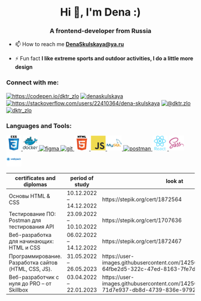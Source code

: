 <h1 align="center">Hi 👋, I'm Dena :)</h1>
<h3 align="center">A frontend-developer from Russia</h3>

- 📫 How to reach me **DenaSkulskaya@ya.ru**

- ⚡ Fun fact **I like extreme sports and outdoor activities, I do a little more design**

<h3 align="left">Connect with me:</h3>
<p align="left">
<a href="https://codepen.io/https://codepen.io/dktr_zlo" target="blank"><img align="center" src="https://raw.githubusercontent.com/rahuldkjain/github-profile-readme-generator/master/src/images/icons/Social/codepen.svg" alt="https://codepen.io/dktr_zlo" height="30" width="40" /></a>
<a href="https://linkedin.com/in/denaskulskaya" target="blank"><img align="center" src="https://raw.githubusercontent.com/rahuldkjain/github-profile-readme-generator/master/src/images/icons/Social/linked-in-alt.svg" alt="denaskulskaya" height="30" width="40" /></a>
<a href="https://stackoverflow.com/users/https://stackoverflow.com/users/22410364/dena-skulskaya" target="blank"><img align="center" src="https://raw.githubusercontent.com/rahuldkjain/github-profile-readme-generator/master/src/images/icons/Social/stack-overflow.svg" alt="https://stackoverflow.com/users/22410364/dena-skulskaya" height="30" width="40" /></a>
<a href="https://instagram.com/@dktr.zlo" target="blank"><img align="center" src="https://raw.githubusercontent.com/rahuldkjain/github-profile-readme-generator/master/src/images/icons/Social/instagram.svg" alt="@dktr.zlo" height="30" width="40" /></a>
<a href="https://discord.gg/dktr_zlo" target="blank"><img align="center" src="https://raw.githubusercontent.com/rahuldkjain/github-profile-readme-generator/master/src/images/icons/Social/discord.svg" alt="dktr_zlo" height="30" width="40" /></a>
</p>

<h3 align="left">Languages and Tools:</h3>
<p align="left"> <a href="https://www.w3schools.com/css/" target="_blank" rel="noreferrer"> <img src="https://raw.githubusercontent.com/devicons/devicon/master/icons/css3/css3-original-wordmark.svg" alt="css3" width="40" height="40"/> </a> <a href="https://www.docker.com/" target="_blank" rel="noreferrer"> <img src="https://raw.githubusercontent.com/devicons/devicon/master/icons/docker/docker-original-wordmark.svg" alt="docker" width="40" height="40"/> </a> <a href="https://www.figma.com/" target="_blank" rel="noreferrer"> <img src="https://www.vectorlogo.zone/logos/figma/figma-icon.svg" alt="figma" width="40" height="40"/> </a> <a href="https://git-scm.com/" target="_blank" rel="noreferrer"> <img src="https://www.vectorlogo.zone/logos/git-scm/git-scm-icon.svg" alt="git" width="40" height="40"/> </a> <a href="https://www.w3.org/html/" target="_blank" rel="noreferrer"> <img src="https://raw.githubusercontent.com/devicons/devicon/master/icons/html5/html5-original-wordmark.svg" alt="html5" width="40" height="40"/> </a> <a href="https://developer.mozilla.org/en-US/docs/Web/JavaScript" target="_blank" rel="noreferrer"> <img src="https://raw.githubusercontent.com/devicons/devicon/master/icons/javascript/javascript-original.svg" alt="javascript" width="40" height="40"/> </a> <a href="https://www.mysql.com/" target="_blank" rel="noreferrer"> <img src="https://raw.githubusercontent.com/devicons/devicon/master/icons/mysql/mysql-original-wordmark.svg" alt="mysql" width="40" height="40"/> </a> <a href="https://postman.com" target="_blank" rel="noreferrer"> <img src="https://www.vectorlogo.zone/logos/getpostman/getpostman-icon.svg" alt="postman" width="40" height="40"/> </a> <a href="https://reactjs.org/" target="_blank" rel="noreferrer"> <img src="https://raw.githubusercontent.com/devicons/devicon/master/icons/react/react-original-wordmark.svg" alt="react" width="40" height="40"/> </a> <a href="https://sass-lang.com" target="_blank" rel="noreferrer"> <img src="https://raw.githubusercontent.com/devicons/devicon/master/icons/sass/sass-original.svg" alt="sass" width="40" height="40"/> </a> <a href="https://webpack.js.org" target="_blank" rel="noreferrer"> <img src="https://raw.githubusercontent.com/devicons/devicon/d00d0969292a6569d45b06d3f350f463a0107b0d/icons/webpack/webpack-original-wordmark.svg" alt="webpack" width="40" height="40"/> </a> </p>

<table class="tg">
<thead>
  <tr>
    <th class="tg-36ym">certificates and diplomas</th>
    <th class="tg-36ym">period of study</th>
    <th class="tg-36ym">look at</th>
  </tr>
</thead>
<tbody>
  <tr>
    <td class="tg-gytq">Основы HTML & CSS</td>
    <td class="tg-gytq">10.12.2022 – 14.12.2022</td>
    <td class="tg-gytq">https://stepik.org/cert/1872564</td>
  </tr>
  <tr>
    <td class="tg-gytq">Тестирование ПО: Postman для тестирования API</td>
    <td class="tg-gytq">23.09.2022 – 10.10.2022</td>
    <td class="tg-gytq">https://stepik.org/cert/1707636</td>
  </tr>
  <tr>
    <td class="tg-gytq">Веб-разработка для начинающих: HTML и CSS</td>
    <td class="tg-gytq">06.02.2022 – 14.12.2022</td>
    <td class="tg-gytq">https://stepik.org/cert/1872467</td>
  </tr>
  <tr>
    <td class="tg-gytq">Программирование. Разработка сайтов
(HTML, CSS, JS).</td>
    <td class="tg-gytq">31.05.2022 – 26.05.2023</td>
    <td class="tg-gytq"> https://user-images.githubusercontent.com/142508706/263461458-64fbe2d5-322c-47ed-8163-7fe7d10454be.png</td>
  </tr>
  <tr>
    <td class="tg-gytq">Веб-разработчик с нуля до PRO – от Skillbox</td>
    <td class="tg-gytq">03.04.2022 – 22.01.2023</td>
    <td class="tg-gytq">https://user-images.githubusercontent.com/142508706/263461666-71d7e937-db8d-4739-836e-97924f8ca04e.png</td>
  </tr>
</tbody>
</table>
